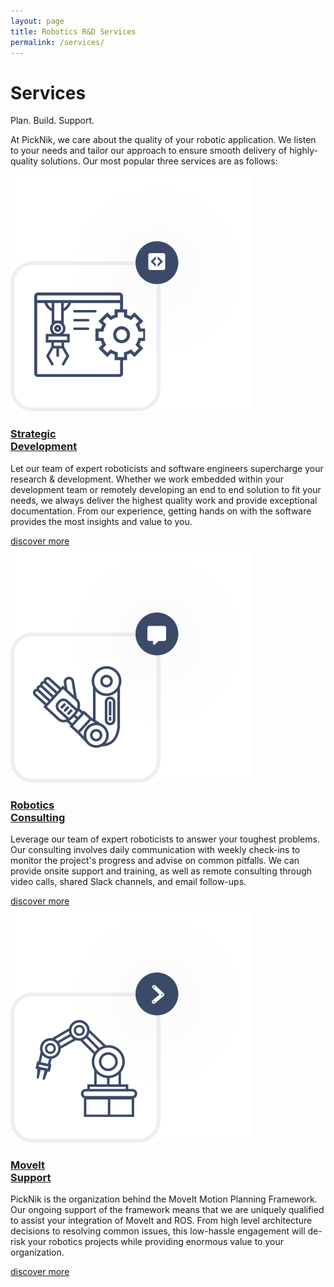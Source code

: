```yaml
---
layout: page
title: Robotics R&D Services
permalink: /services/
---
```

<div class="container">
    <div class="services-section-main">
        <div class="row justify-content-center">
            <div class="col-12 col-lg-4">
                <h1 class="services-section-main-title">Services</h1>
                <span class="services-section-main-title--small">Plan. Build. Support.</span>
            </div>
            <div class="col-12 col-lg-6">
                <p>
                    At PickNik, we care about the quality of your robotic application. We listen to your needs and tailor our approach to ensure smooth delivery of highly-quality solutions. Our most popular three services are as follows:
                </p>
            </div>
        </div>
    </div>
</div>
<div class="container-fluid bg-grey">
    <div class="container">
        <div class="services-card-wrapper">
            <div class="services-card-single">
                <a href="/services/custom-development">
                    <div class="img-wrapper">
                        <img class="icon" src="../assets/images/redesign/custom-development.svg" alt="motion planning icon">
                    </div>
                    <h3>Strategic<br/> Development</h3>
                </a>
                <p>Let our team of expert roboticists and software engineers supercharge your research & development. Whether we work embedded within your development team or remotely developing an end to end solution to fit your needs, we always deliver the highest quality work and provide exceptional documentation. From our experience, getting hands on with the software provides the most insights and value to you.
                </p>
                <a href="/services/custom-development" class="btn">discover more</a>
            </div>
            <div class="services-card-single">
                <a href="/services/robotics-consulting">
                    <div class="img-wrapper">
                        <img class="icon" src="../assets/images/redesign/robotic-consulting.svg" alt="motion planning icon">
                    </div>
                    <h3>Robotics <br/> Consulting</h3>
                </a>
                <p>Leverage our team of expert roboticists to answer your toughest problems. Our consulting involves daily communication with weekly check-ins to monitor the project's progress and advise on common pitfalls. We can provide onsite support and training, as well as remote consulting through video calls, shared Slack channels, and email follow-ups.
                </p>
                <a href="/services/robotics-consulting" class="btn">discover more</a>
            </div>
            <div class="services-card-single">
                <a href="/services/moveit">
                    <div class="img-wrapper">
                        <img class="icon" src="../assets/images/redesign/moveit-support.svg" alt="motion planning icon">
                    </div>
                    <h3>MoveIt<br/> Support</h3>
                </a>
                <p>PickNik is the organization behind the MoveIt Motion Planning Framework. Our ongoing support of the framework means that we are uniquely qualified to assist your integration of MoveIt and ROS. From high level architecture decisions to resolving common issues, this low-hassle engagement will de-risk your robotics projects while providing enormous value to your organization.
                </p>
                <a href="/services/moveit" class="btn">discover more</a>
            </div>
        </div>
    </div>
</div>
